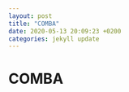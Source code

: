 ```yaml
---
layout: post
title: "COMBA"
date: 2020-05-13 20:09:23 +0200
categories: jekyll update
---
```


# COMBA
